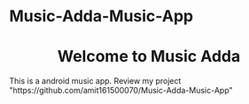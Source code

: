 # Music-Adda-Music-App
<h1 align="center">Welcome to Music Adda</h1>
<p>This is a android music app. Review my project "https://github.com/amit161500070/Music-Adda-Music-App"</p>
